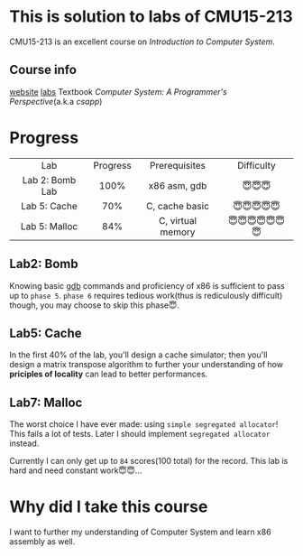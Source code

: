 # This is solution to labs of CMU15-213
CMU15-213 is an excellent course on *Introduction to Computer System*.  
## Course info
[website](http://csapp.cs.cmu.edu/)
[labs](http://csapp.cs.cmu.edu/3e/labs.html)
Textbook *Computer System: A Programmer's Perspective*(a.k.a *csapp*)

# Progress
<table style="text-align:center">
  <tr>
    <td>Lab</td>
    <td> Progress </td>
    <td> Prerequisites</td>
    <td> Difficulty </td>
  </tr>
  <tr>
    <td>Lab 2: Bomb Lab</td>
    <td> 100% </td>
    <td> x86 asm, gdb </td>
    <td> 😇😇😇 </td>
  </tr>
  <tr>
    <td>Lab 5: Cache</td>
    <td> 70% </td>
    <td> C, cache basic </td>
    <td> 😇😇😇😇😇</td>
  </tr>
  <tr>
    <td>Lab 5: Malloc</td>
    <td> 84% </td>
    <td> C, virtual memory</td>
    <td> 😇😇😇😇😇😇😇</td>
  </tr>
</table>

## Lab2: Bomb
Knowing basic [gdb](https://www.sourceware.org/gdb/) commands and proficiency of x86 is sufficient to pass up to `phase 5`.
`phase 6` requires tedious work(thus is rediculously difficult) though, you may choose to skip this phase😇.

## Lab5: Cache
In the first 40% of the lab, you'll design a cache simulator; then you'll design a matrix transpose algorithm to further your
understanding of how **priciples of locality** can lead to better performances.

## Lab7: Malloc
The worst choice I have ever made: using `simple segregated allocator`! This fails a lot of tests. Later I should
implement `segregated allocator` instead.

Currently I can only get up to `84` scores(100 total) for the record. This lab is hard and need constant work😇😇...

# Why did I take this course
I want to further my understanding of Computer System and learn x86 assembly as well.